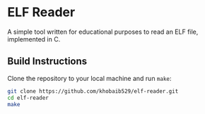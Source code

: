 # ELF Reader

A simple tool written for educational purposes to read an ELF file, implemented in C.

## Build Instructions

Clone the repository to your local machine and run `make`:

```bash
git clone https://github.com/khobaib529/elf-reader.git
cd elf-reader
make

